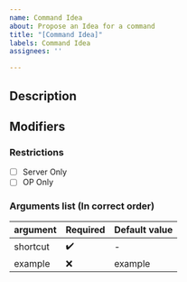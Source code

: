 ```yaml
---
name: Command Idea
about: Propose an Idea for a command
title: "[Command Idea]"
labels: Command Idea
assignees: ''

---
```


## Description
## Modifiers
### Restrictions
- [ ] Server Only
- [ ] OP Only
### Arguments list (In correct order)
argument | Required | Default value
------------ | ------------ | ------------ 
shortcut | :heavy_check_mark: | -
example | :x: | example
